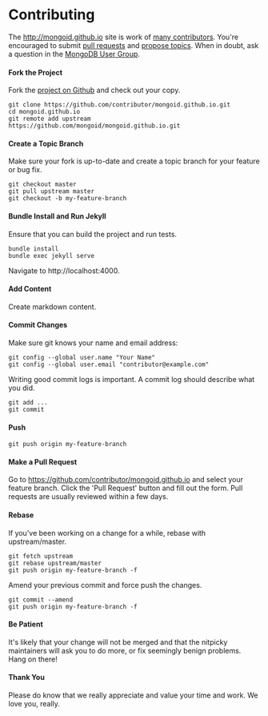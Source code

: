 Contributing
============

The http://mongoid.github.io site is work of [many contributors](https://github.com/mongoid/mongoid.github.io/graphs/contributors). You're encouraged to submit [pull requests](https://github.com/mongoid/mongoid.github.io/pulls) and [propose topics](https://github.com/mongoid/mongoid.github.io/issues). When in doubt, ask a question in the [MongoDB User Group](http://groups.google.com/group/mongodb-user).

#### Fork the Project

Fork the [project on Github](https://github.com/mongoid/mongoid.github.io) and check out your copy.

```
git clone https://github.com/contributor/mongoid.github.io.git
cd mongoid.github.io
git remote add upstream https://github.com/mongoid/mongoid.github.io.git
```

#### Create a Topic Branch

Make sure your fork is up-to-date and create a topic branch for your feature or bug fix.

```
git checkout master
git pull upstream master
git checkout -b my-feature-branch
```

#### Bundle Install and Run Jekyll

Ensure that you can build the project and run tests.

```
bundle install
bundle exec jekyll serve
```

Navigate to http://localhost:4000.

#### Add Content

Create markdown content.

#### Commit Changes

Make sure git knows your name and email address:

```
git config --global user.name "Your Name"
git config --global user.email "contributor@example.com"
```

Writing good commit logs is important. A commit log should describe what you did.

```
git add ...
git commit
```

#### Push

```
git push origin my-feature-branch
```

#### Make a Pull Request

Go to https://github.com/contributor/mongoid.github.io and select your feature branch. Click the 'Pull Request' button and fill out the form. Pull requests are usually reviewed within a few days.

#### Rebase

If you've been working on a change for a while, rebase with upstream/master.

```
git fetch upstream
git rebase upstream/master
git push origin my-feature-branch -f
```

Amend your previous commit and force push the changes.

```
git commit --amend
git push origin my-feature-branch -f
```

#### Be Patient

It's likely that your change will not be merged and that the nitpicky maintainers will ask you to do more, or fix seemingly benign problems. Hang on there!

#### Thank You

Please do know that we really appreciate and value your time and work. We love you, really.
